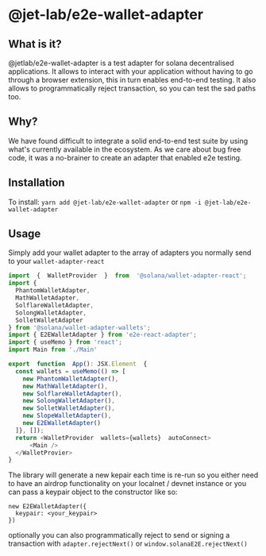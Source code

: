 # @jet-lab/e2e-wallet-adapter

## What is it?

@jetlab/e2e-wallet-adapter is a test adapter for solana decentralised applications. It allows to interact with your application without having to go through a browser extension, this in turn enables end-to-end testing. It also allows to programmatically reject transaction, so you can test the sad paths too.

## Why?

We have found difficult to integrate a solid end-to-end test suite by using what's currently available in the ecosystem. As we care about bug free code, it was a no-brainer to create an adapter that enabled e2e testing.

## Installation

To install: `yarn add @jet-lab/e2e-wallet-adapter` or `npm -i @jet-lab/e2e-wallet-adapter`

## Usage

Simply add your wallet adapter to the array of adapters you normally send to your `wallet-adapter-react`

```typescript
import  {  WalletProvider  }  from  '@solana/wallet-adapter-react';
import {
  PhantomWalletAdapter,
  MathWalletAdapter,
  SolflareWalletAdapter,
  SolongWalletAdapter,
  SolletWalletAdapter
} from '@solana/wallet-adapter-wallets';
import { E2EWalletAdapter } from 'e2e-react-adapter';
import { useMemo } from 'react';
import Main from './Main'

export  function  App(): JSX.Element  {
  const wallets = useMemo(() => [
    new PhantomWalletAdapter(),
    new MathWalletAdapter(),
    new SolflareWalletAdapter(),
    new SolongWalletAdapter(),
    new SolletWalletAdapter(),
    new SlopeWalletAdapter(),
    new E2EWalletAdapter()
  ]}, []);
  return <WalletProvider  wallets={wallets}  autoConnect>
	  <Main />
  </WalletProvier>
}
```

The library will generate a new kepair each time is re-run so you either need to have an airdrop functionality on your localnet / devnet instance or you can pass a keypair object to the constructor like so:

```
new E2EWalletAdapter({
  keypair: <your_keypair>
})
```

optionally you can also programmatically reject to send or signing a transaction with `adapter.rejectNext()` or `window.solanaE2E.rejectNext()`

